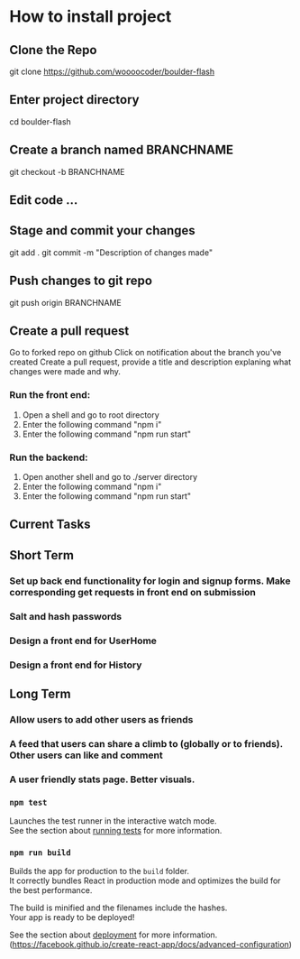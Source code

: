 # How to install project 
## Clone the Repo
git clone https://github.com/woooocoder/boulder-flash
## Enter project directory
cd boulder-flash
## Create a branch named BRANCHNAME
git checkout -b BRANCHNAME
## Edit code ... 
## Stage and commit your changes
git add .
git commit -m "Description of changes made"
## Push changes to git repo
git push origin BRANCHNAME
## Create a pull request
Go to forked repo on github
Click on notification about the branch you've created
Create a pull request, provide a title and description explaning what changes were made and why.


### Run the front end:
1. Open a shell and go to root directory
2. Enter the following command "npm i"
3. Enter the following command "npm run start"
### Run the backend:
1. Open another shell and go to ./server directory
2. Enter the following command "npm i"
3. Enter the following command "npm run start" 

## Current Tasks
## Short Term
### Set up back end functionality for login and signup forms. Make corresponding get requests in front end on submission 
### Salt and hash passwords

### Design a front end for UserHome
### Design a front end for History

## Long Term
### Allow users to add other users as friends
### A feed that users can share a climb to (globally or to friends). Other users can like and comment
### A user friendly stats page. Better visuals. 

### `npm test`

Launches the test runner in the interactive watch mode.\
See the section about [running tests](https://facebook.github.io/create-react-app/docs/running-tests) for more information.

### `npm run build`

Builds the app for production to the `build` folder.\
It correctly bundles React in production mode and optimizes the build for the best performance.

The build is minified and the filenames include the hashes.\
Your app is ready to be deployed!

See the section about [deployment](https://facebook.github.io/create-react-app/docs/deployment) for more information.
(https://facebook.github.io/create-react-app/docs/advanced-configuration)
